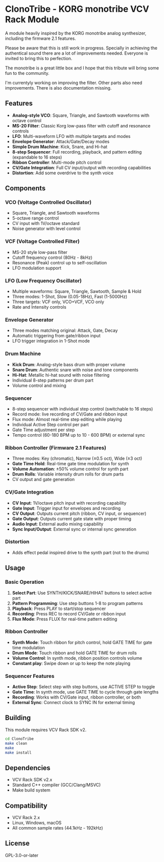 # ClonoTribe - KORG monotribe VCV Rack Module

A module heavily inspired by the KORG monotribe analog synthesizer, including the firmware 2.1 features.

Please be aware that this is still work in progress. Specially in achieving the authentical sound there are a lot of improvements needed. Everyone is invited to bring this to perfection.

The monotribe is a great little box and I hope that this tribute will bring some fun to the community.

I'm currentyly working on improving the filter. Other parts also need improvements. There is also documentation missing.


## Features

- **Analog-style VCO**: Square, Triangle, and Sawtooth waveforms with octave control
- **MS-20 Filter**: Classic Korg low-pass filter with cutoff and resonance controls
- **LFO**: Multi-waveform LFO with  multiple targets and modes
- **Envelope Generator**: Attack/Gate/Decay modes
- **Simple Drum Machine**: Kick, Snare, and Hi-hat
- **8-step Sequencer**: Full recording, playback, and pattern editing (expandable to 16 steps)
- **Ribbon Controller**: Multi-mode pitch control
- **CV/Gate Integration**: Full CV input/output with recording capabilities
- **Distortion**: Add some overdrive to the synth voice

## Components

### VCO (Voltage Controlled Oscillator)
- Square, Triangle, and Sawtooth waveforms
- 5-octave range control
- CV input with 1V/octave standard
- Noise generator with level control

### VCF (Voltage Controlled Filter) 
- MS-20 style low-pass filter
- Cutoff frequency control (80Hz - 8kHz)
- Resonance (Peak) control up to self-oscillation
- LFO modulation support

### LFO (Low Frequency Oscillator)
- Multiple waveforms: Square, Triangle, Sawtooth, Sample & Hold
- Three modes: 1-Shot, Slow (0.05-18Hz), Fast (1-5000Hz)
- Three targets: VCF only, VCO+VCF, VCO only
- Rate and Intensity controls

### Envelope Generator
- Three modes matching original: Attack, Gate, Decay
- Automatic triggering from gate/ribbon input
- LFO trigger integration in 1-Shot mode

### Drum Machine
- **Kick Drum**: Analog-style bass drum with proper volume
- **Snare Drum**: Authentic snare with noise and tone components
- **Hi-Hat**: Metallic hi-hat sound with noise filtering
- Individual 8-step patterns per drum part
- Volume control and mixing

### Sequencer
- 8-step sequencer with individual step control (switchable to 16 steps)
- Record mode: live recording of CV/Gate and ribbon input
- Flux mode: Almost real-time step editing while playing
- Individual Active Step control per part
- Gate Time adjustment per step
- Tempo control (60-180 BPM up to 10 - 600 BPM) or external sync

### Ribbon Controller (Firmware 2.1 Features)
- Three modes: Key (chromatic), Narrow (±0.5 oct), Wide (±3 oct)
- **Gate Time Hold**: Real-time gate time modulation for synth
- **Volume Automation**: ±50% volume control for synth part
- **Drum Rolls**: Variable intensity drum rolls for drum parts
- CV output and gate generation

### CV/Gate Integration
- **CV Input**: 1V/octave pitch input with recording capability
- **Gate Input**: Trigger input for envelopes and recording
- **CV Output**: Outputs current pitch (ribbon, CV input, or sequencer)
- **Gate Output**: Outputs current gate state with proper timing
- **Audio Input**: External audio mixing capability
- **Sync Input/Output**: External sync or internal sync generation

### Distortion
- Adds effect pedal inspired drive to the synth part (not to the drums)

## Usage

### Basic Operation
1. **Select Part**: Use SYNTH/KICK/SNARE/HIHAT buttons to select active part
2. **Pattern Programming**: Use step buttons 1-8 to program patterns
3. **Playback**: Press PLAY to start/stop sequencer
4. **Recording**: Press REC to record CV/Gate or ribbon input
5. **Flux Mode**: Press FLUX for real-time pattern editing

### Ribbon Controller
- **Synth Mode**: Touch ribbon for pitch control, hold GATE TIME for gate time modulation
- **Drum Mode**: Touch ribbon and hold GATE TIME for drum rolls
- **Volume Control**: In synth mode, ribbon position controls volume
- **Constant play**: Swipe down or up to keep the note playing

### Sequencer Features
- **Active Step**: Select step with step buttons, use ACTIVE STEP to toggle
- **Gate Time**: In synth mode, use GATE TIME to cycle through gate lengths
- **Recording**: Works with CV/Gate input, ribbon controller, or both
- **External Sync**: Connect clock to SYNC IN for external timing

## Building

This module requires VCV Rack SDK v2.

```bash
cd ClonoTribe
make clean
make
make install
```

## Dependencies

- VCV Rack SDK v2.x
- Standard C++ compiler (GCC/Clang/MSVC)
- Make build system

## Compatibility

- VCV Rack 2.x
- Linux, Windows, macOS
- All common sample rates (44.1kHz - 192kHz)

## License

GPL-3.0-or-later
